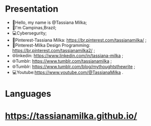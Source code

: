 #  Presentation

- 👋Hello, my name is @Tassiana Milka;
- 🏡I'm Campinas,Brazil;
- 💻Cybersegurity; 
- 📄Pinterest-Tassiana Milka: https://br.pinterest.com/tassianamilka/ ;
- 📄Pinterest-Milka Design Programming: https://br.pinterest.com/tassianamilka2/ ;
- 🌐linkedin: https://www.linkedin.com/in/tassiana-milka ;
- 🌐Tumblr: https://www.tumblr.com/tassianamilka ;
- 🌐Tumblr: https://www.tumblr.com/blog/mythoughtsthewrite ;
- 💻Youtube:https://www.youtube.com/@TassianaMilka  .


# Languages
      
# https://tassianamilka.github.io/
